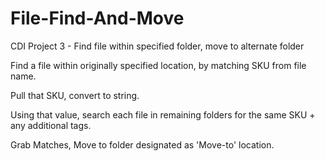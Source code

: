 # File-Find-And-Move

CDI Project 3 - Find file within specified folder, move to alternate folder

Find a file within originally specified location, by matching SKU from file name.

Pull that SKU, convert to string. 

Using that value, search each file in remaining folders for the same SKU + any additional tags.

Grab Matches, Move to folder designated as 'Move-to' location.
